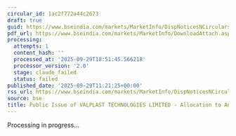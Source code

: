 ```yaml
---
circular_id: 1ac2f772a44c2673
draft: true
guid: https://www.bseindia.com/markets/MarketInfo/DispNoticesNCirculars.aspx?Noticeid={9E42C07A-260B-4752-AAA6-65D985BC1E7A}&noticeno=20250929-38&dt=09/29/2025&icount=38&totcount=87&flag=0
pdf_url: https://www.bseindia.com/markets/MarketInfo/DownloadAttach.aspx?id=20250929-38&attachedId=98dfa259-875a-4ebc-b1fa-bba0665b6573
processing:
  attempts: 1
  content_hash: ''
  processed_at: '2025-09-29T18:51:45.566218'
  processor_version: '2.0'
  stage: claude_failed
  status: failed
published_date: '2025-09-29T11:21:25+00:00'
rss_url: https://www.bseindia.com/markets/MarketInfo/DispNoticesNCirculars.aspx?Noticeid={9E42C07A-260B-4752-AAA6-65D985BC1E7A}&noticeno=20250929-38&dt=09/29/2025&icount=38&totcount=87&flag=0
source: bse
title: Public Issue of VALPLAST TECHNOLOGIES LIMITED - Allocation to Anchor Investors
---
```


Processing in progress...